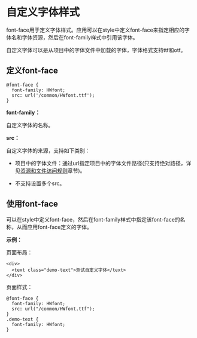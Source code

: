 # 自定义字体样式<a name="ZH-CN_TOPIC_0000001173324599"></a>

font-face用于定义字体样式。应用可以在style中定义font-face来指定相应的字体名和字体资源，然后在font-family样式中引用该字体。

自定义字体可以是从项目中的字体文件中加载的字体，字体格式支持ttf和otf。

## 定义font-face<a name="section185107316712"></a>

```
@font-face {   
  font-family: HWfont; 
  src: url('/common/HWfont.ttf'); 
}
```

**font-family：**

自定义字体的名称。

**src：**

自定义字体的来源，支持如下类别：

-   项目中的字体文件：通过url指定项目中的字体文件路径\(只支持绝对路径，详见[资源和文件访问规则](../../ui/js-framework-file.md)章节\)。

-   不支持设置多个src。

## 使用font-face<a name="section713052011710"></a>

可以在style中定义font-face，然后在font-family样式中指定该font-face的名称，从而应用font-face定义的字体。

**示例：**

页面布局：

```
<div>    
  <text class="demo-text">测试自定义字体</text>  
</div>
```

页面样式：

```
@font-face {
  font-family: HWfont;
  src: url("/common/HWfont.ttf");
}
.demo-text {
  font-family: HWfont;
}
```

